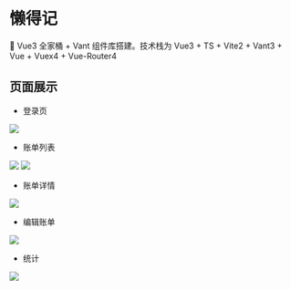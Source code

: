 # 懒得记

🎉 Vue3 全家桶 + Vant 组件库搭建。技术栈为 Vue3 + TS + Vite2 + Vant3 + Vue + Vuex4 + Vue-Router4

## 页面展示

- 登录页

![](./snapshot/login.png)

- 账单列表

![](./snapshot/bills.png)
![](./snapshot/bills-date.png)

- 账单详情

![](./snapshot/details.png)

- 编辑账单

![](./snapshot/edit.png)

- 统计

![](./snapshot/stats.png)
